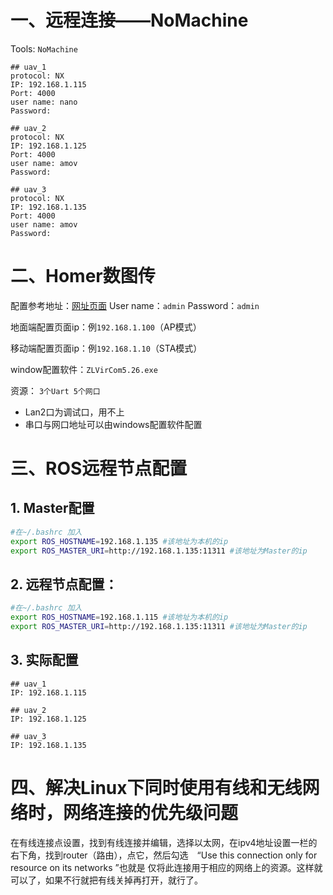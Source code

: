 # 一、远程连接——NoMachine

Tools: `NoMachine`

```
## uav_1
protocol: NX
IP: 192.168.1.115
Port: 4000
user name: nano
Password:  
```

```
## uav_2
protocol: NX
IP: 192.168.1.125
Port: 4000
user name: amov
Password:  
```

```
## uav_3
protocol: NX
IP: 192.168.1.135
Port: 4000
user name: amov
Password:  
```

# 二、Homer数图传

配置参考地址：[网址页面](https://homer-wiki.readthedocs.io/en/latest/)  User name：`admin` Password：`admin`

地面端配置页面ip：例`192.168.1.100`（AP模式）

移动端配置页面ip：例`192.168.1.10`（STA模式）

window配置软件：`ZLVirCom5.26.exe`

资源： `3个Uart 5个网口`

* Lan2口为调试口，用不上
* 串口与网口地址可以由windows配置软件配置

# 三、ROS远程节点配置

## 1. Master配置

```sh
#在~/.bashrc 加入
export ROS_HOSTNAME=192.168.1.135 #该地址为本机的ip
export ROS_MASTER_URI=http://192.168.1.135:11311 #该地址为Master的ip
```

## 2. 远程节点配置：

```sh
#在~/.bashrc 加入
export ROS_HOSTNAME=192.168.1.115 #该地址为本机的ip
export ROS_MASTER_URI=http://192.168.1.135:11311 #该地址为Master的ip
```

## 3. 实际配置

``` 
## uav_1
IP: 192.168.1.115
```

```
## uav_2
IP: 192.168.1.125
```

```
## uav_3
IP: 192.168.1.135
```

# 四、解决Linux下同时使用有线和无线网络时，网络连接的优先级问题

在有线连接点设置，找到有线连接并编辑，选择以太网，在ipv4地址设置一栏的右下角，找到router（路由），点它，然后勾选　“Use this connection only for resource on its networks ”也就是 仅将此连接用于相应的网络上的资源。这样就可以了，如果不行就把有线关掉再打开，就行了。